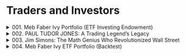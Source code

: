 # Traders and Investors

<details>
<summary>001. Meb Faber Ivy Portfolio (ETF Investing Endowment)</summary><br>

[[Youtube]](https://www.youtube.com/watch?v=0__x2wYjRIA&list=PLHFlSdhbIZ6Qj25o5dETtUmc6-cAmDdTx)

The trading strategy summarized is based on replicating the investment approach of Ivy League university endowments, as outlined in the book *Ivy Portfolio* by Meb Faber and Eric W. Richardson. The strategy involves creating a diversified portfolio with allocations to stocks, bonds, and commodities, aiming for long-term growth with lower volatility compared to the S&P 500.

### Key Components:
1. **Portfolio Allocation**:
   - Stocks: ~60%
   - Intermediate Bonds: ~20%
   - Commodities: Remaining percentage (~20%)

2. **Objective**: To replicate the performance of Ivy League endowments, which are known for their long-term, diversified approach.

3. **Historical Performance**:
   - The portfolio has an inflation-adjusted return above 4%.
   - Standard deviation is lower than that of the S&P 500, indicating lower volatility.

4. **Implementation**:
   - Use five ETFs with equal allocations (20% each) to approximate the Ivy Portfolio's performance.
   - The example includes specific ETFs for exposure to stocks, bonds, and commodities.

5. **Backtesting Results**:
   - From 2008, the annual return was ~4.6%, slightly below historical averages due to poor commodity performance.
   - The portfolio dropped by 45% during the financial crisis in 2008.

### Conclusion:
The strategy emphasizes long-term investing and diversification, aiming for steady growth rather than high returns. While it may not "set the world on fire," it provides a balanced approach with lower risk.

</details>
<details>
<summary>002. PAUL TUDOR JONES: A Trading Legend’s Legacy</summary><br>

[[Youtube]](https://www.youtube.com/watch?v=CHpw_7jZsA4&list=PLHFlSdhbIZ6Qj25o5dETtUmc6-cAmDdTx)

Paul Tudor Jones is a renowned financier and trader known for his exceptional success in the financial markets. Here's a summary of his trading strategy:

1. **Early Life and Background**: Born in 1954, Jones began his trading career at a young age, leveraging technical analysis to identify market trends.

2. **Anticipation of Market Crashes**: He gained fame by correctly predicting significant market events, such as the 1987 Black Monday crash. Jones utilized short bets and futures contracts to capitalize on these downturns.

3. **Use of Indicators**: A key component of his strategy is the 200-day moving average. This indicator helps him identify bullish or bearish market trends and serves as a filter for entering or exiting trades.

4. **Global Macro Trading**: Jones employs global macro strategies, focusing on international markets influenced by societal and governmental changes. He prefers futures markets due to their liquidity and hedging options.

5. **Active Portfolio Management**: Jones actively manages his portfolio, continuously monitoring investments and making quick decisions to hold, sell, or acquire assets. This approach aims to beat market returns by capitalizing on transient price movements.

6. **Risk Management**: His success is attributed to meticulous risk management, allowing him to navigate volatile markets while minimizing losses.

7. **Innovation and Adaptation**: Jones remains innovative, adapting his strategies to include new asset classes like Bitcoin, recognizing it as a superior inflation hedge compared to gold.

In summary, Paul Tudor Jones's strategy revolves around technical analysis, leveraging indicators like the 200-day moving average, active portfolio management, and global macro insights. His disciplined approach to risk management and adaptability have solidified his reputation as one of Wall Street's most accomplished traders.

</details>
<details>
<summary>003. Jim Simons: The Math Genius Who Revolutionized Wall Street</summary><br>

[[Youtube]](https://www.youtube.com/watch?v=QEwsaUp5nkw&list=PLHFlSdhbIZ6Qj25o5dETtUmc6-cAmDdTx)

The video provides an in-depth exploration of Jim Simons' trading strategies and the remarkable journey of The Medallion Fund. Here's a summary of the key points covered:

1. **Jim Simons and The Medallion Fund**:
   - Jim Simons, a mathematician turned financier, founded The Medallion Fund, which is known for its extraordinary performance in the financial markets.
   - The fund employs quantitative strategies based on vast amounts of data to identify market anomalies and exploit them for profit.

2. **Performance and Fees**:
   - The Medallion Fund consistently delivered impressive returns, often exceeding 50% net returns annually even after deducting management fees and performance fees.
   - The fund's size grew significantly over the years, reaching hundreds of millions of dollars.

3. **Key Individuals**:
   - Important figures like Peter Brown and Bob Mercer played crucial roles in the fund's success, contributing to its quantitative models and strategies.

4. **Challenges and Risk Management**:
   - The fund faced a close call during the financial crisis when it narrowly escaped significant losses due to margin calls. This highlighted the importance of risk management and the role of luck in high-risk trading strategies.

5. **Lessons from Jim Simons**:
   - Emphasize data-driven decision making over intuition.
   - Trade often, diversify across markets and time frames, and focus on market-neutral portfolios.
   - Leverage can amplify returns but also increases risk; use it wisely.
   - Collaborate with the best and persist through challenges.

6. **Recommendation**:
   - The book "The Man Who Solved the Market" by Gregory Zuckerman is recommended for those interested in delving deeper into Simons' strategies and the history of The Medallion Fund.

7. **Conclusion**:
   - Applying Jim Simons' principles to one's trading journey can pave the way for success in finance.
   - The video encourages viewers to subscribe for more content on finance, investing, and secrets of success.

Overall, the video highlights the significance of quantitative strategies, data analysis, and disciplined risk management in achieving financial success, as exemplified by Jim Simons and The Medallion Fund.

</details>
<details>
<summary>004. Meb Faber Ivy ETF Portfolio (Backtest)</summary><br>

[[Youtube]](https://www.youtube.com/watch?v=xSIQcXin12w&list=PLHFlSdhbIZ6Qj25o5dETtUmc6-cAmDdTx)

**Summary of the Ivy Portfolio Trading Strategy**

The Ivy Portfolio trading strategy, introduced by Meb Faber and Eric W. Richardson in their 2009 book *Ivy Portfolio*, aims to replicate the investment performance of endowments managed by Ivy League universities, such as Yale's. The strategy involves creating a diversified portfolio using five ETFs, each allocated 20% to mimic the endowment model.

**Key Features:**
- **Objective:** To mirror the returns of ivy league university endowments.
- **Portfolio Composition:** Consists of five ETFs with equal weighting (20% each).
- **Recent Performance:** Delivered an annual return of 4.6%, below historical averages, largely due to poor commodity performance in 2015 and 2016.
- **Expectations:** Longer-term normalization of returns is anticipated.

This strategy leverages the diversification and long-term investment approach typical of endowments, with a focus on rebalancing to maintain equal allocations.

</details>
